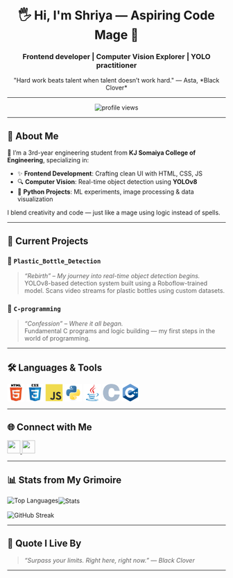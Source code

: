 <h1 align="center">🖐️ Hi, I'm Shriya — Aspiring Code Mage 🔮</h1>
<h3 align="center">Frontend developer | Computer Vision Explorer | YOLO practitioner</h3>
<p align="center">"Hard work beats talent when talent doesn’t work hard." — Asta, *Black Clover*</p>

---

<p align="center">
  <img src="https://komarev.com/ghpvc/?username=shriya-shetty&label=Profile%20Views&color=0e75b6&style=flat" alt="profile views" />
</p>

---

## 🧩 About Me

🧠 I’m a 3rd-year engineering student from **KJ Somaiya College of Engineering**, specializing in:

- ✨ **Frontend Development**: Crafting clean UI with HTML, CSS, JS
- 🔍 **Computer Vision**: Real-time object detection using **YOLOv8**
- 💬 **Python Projects**: ML experiments, image processing & data visualization

I blend creativity and code — just like a mage using logic instead of spells.

---

## 🔬 Current Projects

### 🧪 `Plastic_Bottle_Detection`
> *“Rebirth” – My journey into real-time object detection begins.*  
YOLOv8-based detection system built using a Roboflow-trained model. Scans video streams for plastic bottles using custom datasets.

### 💾 `C-programming`
> *“Confession” – Where it all began.*  
Fundamental C programs and logic building — my first steps in the world of programming.

---

## 🛠️ Languages & Tools

<p align="left">
  <img src="https://raw.githubusercontent.com/devicons/devicon/master/icons/html5/html5-original-wordmark.svg" width="40" height="40"/>
  <img src="https://raw.githubusercontent.com/devicons/devicon/master/icons/css3/css3-original-wordmark.svg" width="40" height="40"/>
  <img src="https://raw.githubusercontent.com/devicons/devicon/master/icons/javascript/javascript-original.svg" width="40" height="40"/>
  <img src="https://raw.githubusercontent.com/devicons/devicon/master/icons/python/python-original.svg" width="40" height="40"/>
  <img src="https://raw.githubusercontent.com/devicons/devicon/master/icons/java/java-original.svg" width="40" height="40"/>
  <img src="https://raw.githubusercontent.com/devicons/devicon/master/icons/c/c-original.svg" width="40" height="40"/>
  <img src="https://raw.githubusercontent.com/devicons/devicon/master/icons/cplusplus/cplusplus-original.svg" width="40" height="40"/>
</p>

---

## 🌐 Connect with Me

<p>
  <a href="https://linkedin.com/in/shriya-shetty-5034bb30a" target="blank">
    <img src="https://raw.githubusercontent.com/rahuldkjain/github-profile-readme-generator/master/src/images/icons/Social/linked-in-alt.svg" width="30" height="30" />
  </a>
  <a href="https://instagram.com/shriyashetty657" target="blank">
    <img src="https://raw.githubusercontent.com/rahuldkjain/github-profile-readme-generator/master/src/images/icons/Social/instagram.svg" width="30" height="30" />
  </a>
</p>

---

## 📊 Stats from My Grimoire

<p>
  <img align="left" src="https://github-readme-stats.vercel.app/api/top-langs?username=shriya-shetty&show_icons=true&locale=en&layout=compact" alt="Top Languages" />
</p>

<p>
  <img align="center" src="https://github-readme-stats.vercel.app/api?username=shriya-shetty&show_icons=true&locale=en" alt="Stats" />
</p>

<p>
  <img align="center" src="https://github-readme-streak-stats.herokuapp.com/?user=shriya-shetty&" alt="GitHub Streak" />
</p>

---

## 🧠 Quote I Live By

> *“Surpass your limits. Right here, right now.”* — *Black Clover*

---
